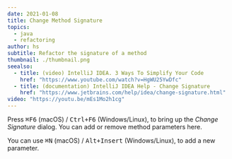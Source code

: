 ```yaml
---
date: 2021-01-08
title: Change Method Signature
topics:
  - java
  - refactoring
author: hs
subtitle: Refactor the signature of a method
thumbnail: ./thumbnail.png
seealso:
  - title: (video) IntelliJ IDEA. 3 Ways To Simplify Your Code
    href: "https://www.youtube.com/watch?v=HgWU25YwDfc"
  - title: (documentation) IntelliJ IDEA Help - Change Signature
    href: "https://www.jetbrains.com/help/idea/change-signature.html"
video: "https://youtu.be/mEs1Mo2h1cg"
---
```


Press <kbd>⌘F6</kbd> (macOS) / <kbd>Ctrl+F6</kbd> (Windows/Linux), to bring up the _Change Signature_ dialog. You can add or remove method parameters here.

You can use <kbd>⌘N</kbd> (macOS) / <kbd>Alt+Insert</kbd> (Windows/Linux), to add a new parameter.
